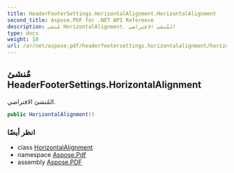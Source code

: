 ```yaml
---
title: HeaderFooterSettings.HorizontalAlignment.HorizontalAlignment
second_title: Aspose.PDF for .NET API Reference
description: مُنشئ HorizontalAlignment. المُنشئ الافتراضي
type: docs
weight: 10
url: /ar/net/aspose.pdf/headerfootersettings.horizontalalignment/horizontalalignment/
---
```

## مُنشئ HeaderFooterSettings.HorizontalAlignment

المُنشئ الافتراضي.

```csharp
public HorizontalAlignment()
```

### انظر أيضًا

* class [HorizontalAlignment](../)
* namespace [Aspose.Pdf](../../../aspose.pdf/)
* assembly [Aspose.PDF](../../../)